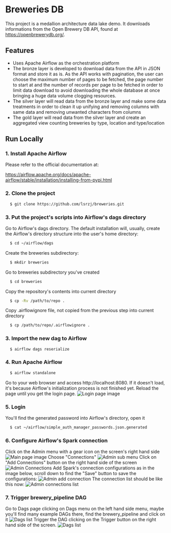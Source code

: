 Breweries DB
============
This project is a medallion architecture data lake demo.
It downloads informations from the Open Brewery DB API, found at
https://openbrewerydb.org/.



## Features  
- Uses Apache Airflow as the orchestration platform
- The bronze layer is developed to download data from the API in
JSON format and store it as is. As the API works with pagination,
the user can choose the maximum number of pages to be fetched,
the page number to start at and the number of records per page
to be fetched in order to limit data download to avoid downloading
the whole database at once bringing a huge data volume clogging
resources.
- The silver layer will read data from the bronze layer and make
some data treatments in order to clean it up unifying and removing
columns with same data and removing unwanted characters from columns
- The gold layer will read data from the silver layer and create
an aggregated view counting breweries by type, location and
type/location


## Run Locally  
### 1. Install Apache Airflow 
Please refer to the official documentation at:
<p>
  <a href="https://airflow.apache.org/docs/apache-airflow/stable/installation/installing-from-pypi.html">
    https://airflow.apache.org/docs/apache-airflow/stable/installation/installing-from-pypi.html
  </a>
</p>

### 2. Clone the project  
~~~bash  
  $ git clone https://github.com/lsrzj/breweries.git
~~~
### 3. Put the project's scripts into Airflow's dags directory
Go to Airflow's dags directory. The default installation will,
usually, create the Airflow's directory structure into the user's
home directory:
~~~bash
  $ cd ~/airflow/dags
~~~
Create the breweries subdirectory:
~~~bash
  $ mkdir breweries
~~~
Go to breweries subdirectory you've created
~~~bash
  $ cd breweries
~~~
Copy the repository's contents into current directory
~~~bash
  $ cp -Rv /path/to/repo .
~~~
Copy .airflowignore file, not copied from the previous step into
current directory
~~~bash
  $ cp /path/to/repo/.airflowignore .
~~~
### 3. Import the new dag to Airflow
~~~bash
  $ airflow dags reserialize
~~~
### 4. Run Apache Airflow
~~~bash
  $ airflow standalone
~~~
Go to your web browser and access http://localhost:8080. If it
doesn't load, it's because Airflow's initialization process
is not finished yet. Reload the page until you get the login page.
![Login page image](https://github.com/lsrzj/breweries/blob/main/docs/login.png)

### 5. Login
You'll find the generated password into Airflow's directory, open it
~~~bash
  $ cat ~/airflow/simple_auth_manager_passwords.json.generated
~~~

### 6. Configure Airflow's Spark connection
Click on the Admin menu with a gear icon on the screen's right hand side
![Main page image](https://github.com/lsrzj/breweries/blob/main/docs/main.png)
Choose "Connections"
![Admin sub menu](https://github.com/lsrzj/breweries/blob/main/docs/admin_sub.png)
Click on "Add Connections" button on the right hand side of the screen
![Admin Connections](https://github.com/lsrzj/breweries/blob/main/docs/admin_connections.png)
Add Spark's connection configurations as in the image below, scroll down to find the "Save" button to save the configurations:
![Admin add connection](https://github.com/lsrzj/breweries/blob/main/docs/admin_add_connection.png)
The connection list should be like this now:
![Admin connections list](https://github.com/lsrzj/breweries/blob/main/docs/admin_connections_list.png)

### 7. Trigger brewery_pipeline DAG
Go to Dags page clicking on Dags menu on the left hand side menu, maybe you'll find many example DAGs there,
find the brewery_pipeline and click on it
![Dags list](https://github.com/lsrzj/breweries/blob/main/docs/dags.png)
Trigger the DAG clicking on the Trigger button on the right hand side of the screen.
![Dags list](https://github.com/lsrzj/breweries/blob/main/docs/brewery_pipeline.png)



